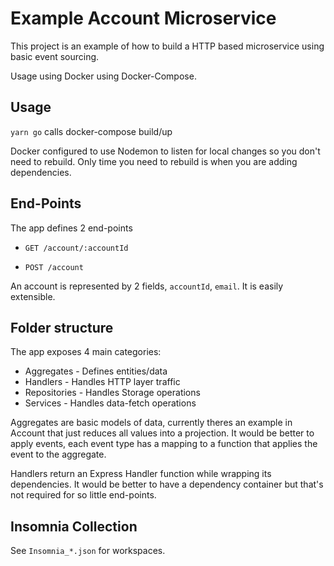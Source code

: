 # Example Account Microservice

This project is an example of how to build a HTTP based microservice using basic event sourcing. 

Usage using Docker using Docker-Compose.

## Usage

`yarn go` calls docker-compose build/up

Docker configured to use Nodemon to listen for local changes so you don't need to rebuild. Only time you need to rebuild
is when you are adding dependencies.

## End-Points

The app defines 2 end-points

- `GET /account/:accountId`

- `POST /account`

An account is represented by 2 fields, `accountId`, `email`. It is easily extensible.

## Folder structure

The app exposes 4 main categories:

- Aggregates - Defines entities/data
- Handlers - Handles HTTP layer traffic
- Repositories - Handles Storage operations
- Services - Handles data-fetch operations

Aggregates are basic models of data, currently theres an example in Account that just reduces all values into a projection.
It would be better to apply events, each event type has a mapping to a function that applies the event to the aggregate.

Handlers return an Express Handler function while wrapping its dependencies. It would be better to have a dependency 
container but that's not required for so little end-points.

## Insomnia Collection

See `Insomnia_*.json` for workspaces.

